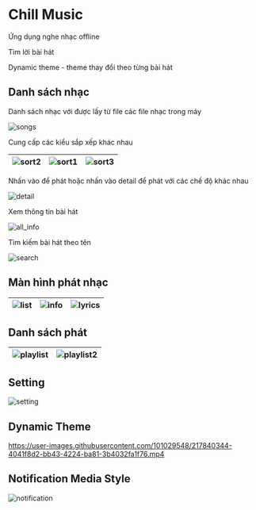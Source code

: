 
# Chill Music

Ứng dụng nghe nhạc offline

Tìm lời bài hát

Dynamic theme - theme thay đổi theo từng bài hát

## Danh sách nhạc

Danh sách nhạc với được lấy từ file các file nhạc trong máy

![songs](https://user-images.githubusercontent.com/101029548/217826284-05e5d1f0-f95a-47e0-b30b-c8ad3ef64abf.png)

Cung cấp các kiểu sắp xếp khác nhau

![sort2](https://user-images.githubusercontent.com/101029548/217826410-74815b12-0d0d-4c72-b9c2-23e3af88de70.png) | ![sort1](https://user-images.githubusercontent.com/101029548/217826486-55b6be9d-4455-4046-8fce-a35a5dbc106e.png) | ![sort3](https://user-images.githubusercontent.com/101029548/217826604-2628d397-4d90-401d-b2e6-8f8849ff6043.png)
:-:|:-:|:-:

Nhấn vào để phát hoặc nhấn vào detail để phát với các chế độ khác nhau

![detail](https://user-images.githubusercontent.com/101029548/217826718-018c3862-132a-49e5-bf3c-058d53d319a2.png)

Xem thông tin bài hát

![all_info](https://user-images.githubusercontent.com/101029548/217826948-d5d293ad-de1b-4b76-ac28-2b71f56de35b.png)

Tìm kiếm bài hát theo tên

![search](https://user-images.githubusercontent.com/101029548/217826992-7df1289e-a187-4086-9a9a-d3176b7c3f69.png)

## Màn hình phát nhạc

![list](https://user-images.githubusercontent.com/101029548/217827389-1b7bb33b-f8a2-4246-a97c-67e2a9a1568f.png) | ![info](https://user-images.githubusercontent.com/101029548/217827288-839a2e1e-2de3-40f3-82f9-dd3df5f8b8d3.png) | ![lyrics](https://user-images.githubusercontent.com/101029548/217827275-7d65ee8a-5845-41d2-9ae0-9f20dfbdf02c.png)
:-:|:-:|:-:

## Danh sách phát

![playlist](https://user-images.githubusercontent.com/101029548/217827959-8f3b607f-0021-4f71-b262-13e59e2f68ce.png) | ![playlist2](https://user-images.githubusercontent.com/101029548/217827471-c40d13c5-e040-4980-87d2-540919d17e5a.png)
:-:|:-:

## Setting

![setting](https://user-images.githubusercontent.com/101029548/217827999-d8527401-fa01-4086-81ec-0c2d378ce35a.png)

## Dynamic Theme

https://user-images.githubusercontent.com/101029548/217840344-4041f8d2-bb43-4224-ba81-3b4032fa1f76.mp4

## Notification Media Style

![notification](https://user-images.githubusercontent.com/101029548/217828032-11031f2b-965b-445d-a540-b75f4df1b066.png)
